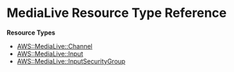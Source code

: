 # MediaLive Resource Type Reference<a name="AWS_MediaLive"></a>

**Resource Types**
+ [AWS::MediaLive::Channel](aws-resource-medialive-channel.md)
+ [AWS::MediaLive::Input](aws-resource-medialive-input.md)
+ [AWS::MediaLive::InputSecurityGroup](aws-resource-medialive-inputsecuritygroup.md)
